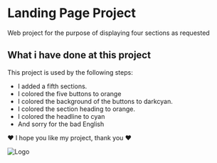 
# Landing Page Project


Web project for the purpose of displaying four sections as requested



## What i have done at this project

This project is used by the following steps:

- I added a fifth sections.
- I colored the five buttons to orange
- I colored the background of the buttons to darkcyan.
- I colored the section heading to orange.
- I colored the headline to cyan
- And sorry for the bad English

♥ I hope you like my project, thank you ♥



![Logo](https://s3-us-west-1.amazonaws.com/udacity-content/rebrand/svg/logo.min.svg)

